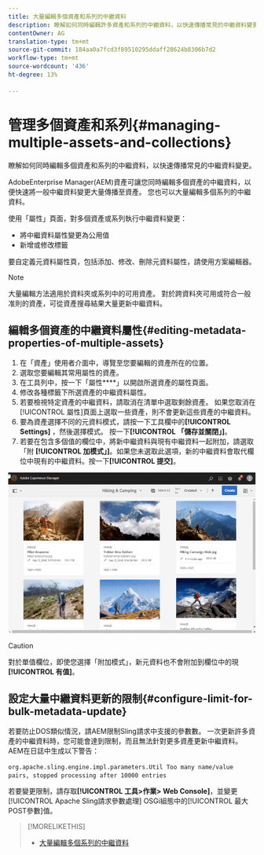 ```yaml
---
title: 大量編輯多個資產和系列的中繼資料
description: 瞭解如何同時編輯許多資產和系列的中繼資料，以快速傳播常見的中繼資料變更。
contentOwner: AG
translation-type: tm+mt
source-git-commit: 184aa0a7fcd3f89510295ddaff28624b8306b7d2
workflow-type: tm+mt
source-wordcount: '436'
ht-degree: 13%

---
```



# 管理多個資產和系列{#managing-multiple-assets-and-collections}

瞭解如何同時編輯多個資產和系列的中繼資料，以快速傳播常見的中繼資料變更。

AdobeEnterprise Manager(AEM)資產可讓您同時編輯多個資產的中繼資料，以便快速將一般中繼資料變更大量傳播至資產。 您也可以大量編輯多個系列的中繼資料。

使用「屬性」頁面，對多個資產或系列執行中繼資料變更：

* 將中繼資料屬性變更為公用值
* 新增或修改標籤

要自定義元資料屬性頁，包括添加、修改、刪除元資料屬性，請使用方案編輯器。

>[!NOTE]
>
>大量編輯方法適用於資料夾或系列中的可用資產。 對於跨資料夾可用或符合一般准則的資產，可從資產搜尋結果大量更新中繼資料。

## 編輯多個資產的中繼資料屬性{#editing-metadata-properties-of-multiple-assets}

1. 在「資產」使用者介面中，導覽至您要編輯的資產所在的位置。
1. 選取您要編輯其常用屬性的資產。
1. 在工具列中，按一下「屬性&#x200B;****」以開啟所選資產的屬性頁面。
1. 修改各種標籤下所選資產的中繼資料屬性。
1. 若要檢視特定資產的中繼資料，請取消在清單中選取剩餘資產。 如果您取消在[!UICONTROL 屬性]頁面上選取一些資產，則不會更新這些資產的中繼資料。
1. 要為資產選擇不同的元資料模式，請按一下工具欄中的&#x200B;**[!UICONTROL Settings]** ，然後選擇模式。 按一下&#x200B;**[!UICONTROL 「儲存並關閉」]**。
1. 若要在包含多個值的欄位中，將新中繼資料與現有中繼資料一起附加，請選取「附 **[!UICONTROL 加模式」]**。如果您未選取此選項，新的中繼資料會取代欄位中現有的中繼資料。按一下&#x200B;**[!UICONTROL 提交]**。

![中繼資料結構大量套用至多個資產](assets/metadata-schema-bulk-edit.gif)

>[!CAUTION]
>
>對於單值欄位，即使您選擇「附加模式」，新元資料也不會附加到欄位中的現 **[!UICONTROL 有值]**。

## 設定大量中繼資料更新的限制{#configure-limit-for-bulk-metadata-update}

若要防止DOS類似情況，請AEM限制Sling請求中支援的參數數。 一次更新許多資產的中繼資料時，您可能會達到限制，而且無法針對更多資產更新中繼資料。 AEM在日誌中生成以下警告：

`org.apache.sling.engine.impl.parameters.Util Too many name/value pairs, stopped processing after 10000 entries`

若要變更限制，請存取&#x200B;**[!UICONTROL 工具>作業> Web Console]**，並變更[!UICONTROL Apache Sling請求參數處理] OSGi組態中的[!UICONTROL 最大POST參數]值。

>[!MORELIKETHIS]
>
>* [大量編輯多個系列的中繼資料](managing-collections-touch-ui.md#editing-collection-metadata-in-bulk)
